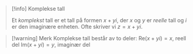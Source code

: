 
> [!info] Komplekse tall
>  
>  Et *komplekst* tall er et tall på formen
>  $x+yi$,
>  der $x$ og $y$ er *reelle* tall og $i$ er den imaginære enheten.
>  Ofte skriver vi $z = x+yi$.


> [!warning] Merk 
> Komplekse tall består av to deler: 
> $\text{Re}(x+yi) = x$, reell del
> $\text{Im}(x+yi)=y$, imaginær del
> 
